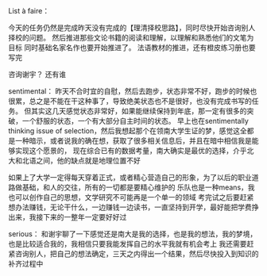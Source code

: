 List à faire：


今天的任务仍然是完成昨天没有完成的【理清择校思路】，同时尽快开始咨询别人择校的问题。
然后推进那些文论书籍的阅读和理解，以理解和熟悉他们的文笔为目标
同时基础名家名作也要开始推进了。
法语教材的推进，还有橙皮练习册也要写完

咨询谢宇？
还有谁

sentimental：
昨天不合时宜的自慰，然后去跑步，状态非常不好，跑步的时候也很累，总之是不能在干这种事了，导致绝美状态也不是很好，也没有完成书写的任务。
但其实这几天感觉状态非常好，如果能继续保持到年底，那一定有很多的突破，一个舒服的状态，一个有大部分自主时间的状态。
早上也在sentimentally thinking issue of selection，然后我想起那个在领南大学生证的梦，感觉这全都是一种暗示，或者说我的确在想，获取了很多相关信息后，并且在暗中相信我是能够实现这个愿景的， 现在综合已有的数据考量，南大确实是最优的选择，介乎北大和北语之间，他的缺点就是地理位置不好

如果上了大学一定得每天穿着正式，或者精心营造自己的形象，为了以后的职业道路做基础，和人的交往，所有的一切都是要精心维护的
乐队也是一种means，我也可以创作自己的思想，文学研究不可能再是一个单一的领域
考完试之后要赶紧想办法赚钱，无论干什么，一边赚钱一边读书，一直坚持到开学，最好能把学费挣出来，我接下来的一整年一定要好好过


serious：
和谢宇聊了一下感觉还是南大是我的选择，也是我的想法，我的梦境，也是比较适合我的，我相信只要我能发挥自己的水平我就有机会考上
我还需要赶紧咨询别人，把自己的想法确定，三天之内得出一个结果，然后尽快投入到知识的补齐过程中